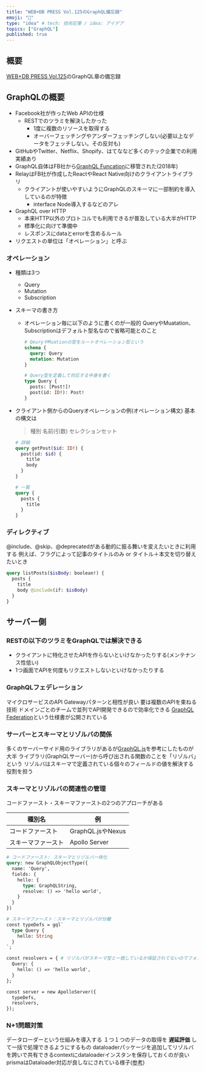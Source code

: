 ```yaml
---
title: "WEB+DB PRESS Vol.125のGraphQL備忘録"
emoji: "📗"
type: "idea" # tech: 技術記事 / idea: アイデア
topics: ["GraphQL"]
published: true
---
```


## 概要

[WEB+DB PRESS Vol.125](https://www.amazon.co.jp/gp/product/4297124351)のGraphQL章の備忘録


## GraphQLの概要

- Facebook社が作ったWeb APIの仕様
  - RESTでのツラミを解決したかった
    - 1度に複数のリソースを取得する
    - オーバーフェッチングやアンダーフェッチングしない(必要以上なデータをフェッチしない。その反対も)
- GitHubやTwitter、Netflix、Shopify、はてななど多くのテック企業での利用実績あり
- GraphQL自体はFB社から[GraphQL Funcation](https://graphql.org/foundation/)に移管された(2018年)
- RelayはFB社が作成したReactやReact Native向けのクライアントライブラリ
  - クライアントが使いやすいようにGraphQLのスキーマに一部制約を導入しているのが特徴
    - interface Node導入するなどのアレ
- GraphQL over HTTP
  - 本来HTTP以外のプロトコルでも利用できるが普及している大半がHTTP
  - 標準化に向けて準備中
  - レスポンスにdataとerrorを含めるルール
- リクエストの単位は「オペレーション」と呼ぶ

### オペレーション

- 種類は3つ
  - Query
  - Mutation
  - Subscription

- スキーマの書き方
  - オペレーション毎に以下のように書くのが一般的
    QueryやMuatation、Subscriptionはデフォルト型名なので省略可能とのこと
    ```graphql
    # QeuryやMuationの型をルートオペレーション型という
    schema {
      query: Query
      mutation: Mutation
    }
  
    # Query型を定義して対応する中身を書く
    type Query {
      posts: [Post!]!
      post(id: ID!): Post!
    }
    ```
- クライアント側からのQueryオペレーションの例(オペレーション構文)
  基本の構文は
  > 種別 名前(引数) セレクションセット
  ```graphql
  # 詳細
  query getPost($id: ID!) {
    post(id: $id) {
      title
      body
    }
  }

  # 一覧
  query {
    posts {
      title
    }
  }
  ```

### ディレクティブ

@include、@skip、@deprecatedがある動的に振る舞いを変えたいときに利用する
例えば、フラグによって記事のタイトルのみ or タイトル＋本文を切り替えたいとき
```graphql
query listPosts($isBody: boolean!) {
  posts {
    title
    body @include(if: $isBody)
  }
}
```

## サーバー側

### RESTの以下のツラミをGraphQLでは解決できる

- クライアントに特化させたAPIを作らないといけなかったりする(メンテナンス性低い)
- 1つ画面でAPIを何度もリクエストしないといけなかったりする

### GraphQLフェデレーション

マイクロサービスのAPI Gatewayパターンと相性が良い
要は複数のAPIを束ねる技術
ドメインごとのチームで並列でAPI開発できるので効率化できる
[GraphQL Federation](https://www.apollographql.com/docs/federation/federation-spec/)という仕様書が公開されている


### サーバーとスキーマとリゾルバの関係

多くのサーバーサイド用のライブラリがあるが[GraphQL.js](https://github.com/graphql/graphql-js)を参考にしたものが大半
ライブラリ(GraphQLサーバー)から呼び出される関数のことを「リゾルバ」という
リゾルバはスキーマで定義されている個々のフィールドの値を解決する役割を担う


### スキーマとリゾルバの関連性の管理

コードファースト・スキーマファーストの2つのアプローチがある

|種別名|例|
|---|---|
|コードファースト|GraphQL.jsやNexus|
|スキーマファースト|Apollo Server|

```graphql
# コードファースト: スキーマとリゾルバ一体化
query: new GraphQLObjectType({
  name: 'Query',
  fields: {
    hello: {
      type: GraphQLString,
      resolve: () => 'hello world',
    }
  }
})
```

```graphql
# スキーマファースト：スキーマとリゾルバが分離
const typeDefs = gql`
  type Query {
    hello: String
  }
`;

const resolvers = { # リゾルバがスキーマ型と一致しているか保証されてないのでフォローが必要(GraphQL Code Generatorなど)
  Query: {
    hello: () => 'hello world',
  }
};

const server = new ApolloServer({
  typeDefs,
  resolvers,
});
```

### N+1問題対策

データローダーという仕組みを導入する
１つ１つのデータの取得を **遅延評価** して一括で処理できるようにするもの
dataloaderパッケージを追加してリゾルバを跨いで共有できるcontextにdataloaderインスタンを保存しておくのが良い
prismaはDataloader対応が良しなにされている様子([参考](https://qiita.com/joe-re/items/6e09e741ed2e0c6637b0#dataloader))
